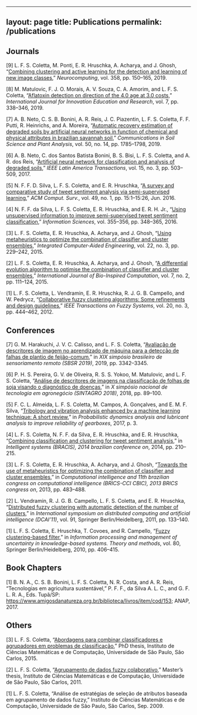 
---
layout: page
title: Publications
permalink: /publications
---

## Journals

<span class="csl-left-margin">\[9\]
</span><span class="csl-right-inline">L. F. S. Coletta, M. Ponti, E. R.
Hruschka, A. Acharya, and J. Ghosh, “[Combining clustering and active
learning for the detection and learning of new image
classes](https://doi.org/10.1016/j.neucom.2019.04.070),”
*Neurocomputing*, vol. 358, pp. 150–165, 2019.</span>

<span class="csl-left-margin">\[8\]
</span><span class="csl-right-inline">M. Matulovic, F. J. O. Morais, A.
V. Souza, C. A. Amorim, and L. F. S. Coletta, “[Aflatoxin detection on
direction of the 4.0 age at 3.0
costs](https://doi.org/10.31686/ijier.Vol7.Iss7.1615),” *International
Journal for Innovation Education and Research*, vol. 7, pp. 338–346,
2019.</span>

<span class="csl-left-margin">\[7\]
</span><span class="csl-right-inline">A. B. Neto, C. S. B. Bonini, A. R.
Reis, J. C. Piazentin, L. F. S. Coletta, F. F. Putti, R. Heinrichs, and
A. Moreira, “[Automatic recovery estimation of degraded soils by
artificial neural networks in function of chemical and physical
attributes in brazilian savannah
soil](https://doi.org/10.1080/00103624.2019.1635144),” *Communications
in Soil Science and Plant Analysis*, vol. 50, no. 14, pp. 1785–1798,
2019.</span>

<span class="csl-left-margin">\[6\]
</span><span class="csl-right-inline">A. B. Neto, C. dos Santos Batista
Bonini, B. S. Bisi, L. F. S. Coletta, and A. R. dos Reis, “[Artificial
neural network for classification and analysis of degraded
soils](https://doi.org/10.1109/TLA.2017.7867601),” *IEEE Latin America
Transactions*, vol. 15, no. 3, pp. 503–509, 2017.</span>

<span class="csl-left-margin">\[5\]
</span><span class="csl-right-inline">N. F. F. D. Silva, L. F. S.
Coletta, and E. R. Hruschka, “[A survey and comparative study of tweet
sentiment analysis via semi-supervised
learning](https://doi.org/10.1145/2932708),” *ACM Comput. Surv.*, vol.
49, no. 1, pp. 15:1–15:26, Jun. 2016.</span>

<span class="csl-left-margin">\[4\]
</span><span class="csl-right-inline">N. F. F. da Silva, L. F. S.
Coletta, E. R. Hruschka, and E. R. H. Jr., “[Using unsupervised
information to improve semi-supervised tweet sentiment
classification](https://doi.org/10.1016/j.ins.2016.02.002),”
*Information Sciences*, vol. 355–356, pp. 348–365, 2016.</span>

<span class="csl-left-margin">\[3\]
</span><span class="csl-right-inline">L. F. S. Coletta, E. R. Hruschka,
A. Acharya, and J. Ghosh, “[Using metaheuristics to optimize the
combination of classifier and cluster
ensembles](https://doi.org/10.3233/ICA-150485),” *Integrated
Computer-Aided Engineering*, vol. 22, no. 3, pp. 229–242, 2015.</span>

<span class="csl-left-margin">\[2\]
</span><span class="csl-right-inline">L. F. S. Coletta, E. R. Hruschka,
A. Acharya, and J. Ghosh, “[A differential evolution algorithm to
optimise the combination of classifier and cluster
ensembles](https://doi.org/10.1504/IJBIC.2015.069288),” *International
Journal of Bio-Inspired Computation*, vol. 7, no. 2, pp. 111–124,
2015.</span>

<span class="csl-left-margin">\[1\]
</span><span class="csl-right-inline">L. F. S. Coletta, L. Vendramin, E.
R. Hruschka, R. J. G. B. Campello, and W. Pedrycz, “[Collaborative fuzzy
clustering algorithms: Some refinements and design
guidelines](https://doi.org/10.1109/TFUZZ.2011.2175400),” *IEEE
Transactions on Fuzzy Systems*, vol. 20, no. 3, pp. 444–462,
2012.</span>

## Conferences

<span class="csl-left-margin">\[7\]
</span><span class="csl-right-inline">G. M. Harakuchi, J. V. C. Calisso,
and L. F. S. Coletta, “[Avaliação de descritores de imagem no
aprendizado de máquina para a detecção de falhas de plantio de
feijão-comum](https://www.researchgate.net/publication/336437352_Avaliacao_de_Descritores_de_Imagem_no_Aprendizado_de_Maquina_para_a_Deteccao_de_Falhas_de_Plantio_de_Feijao-Comum),”
in *XIX simpósio brasileiro de sensoriamento remoto (SBSR 2019)*, 2019,
pp. 3342–3345.</span>

<span class="csl-left-margin">\[6\]
</span><span class="csl-right-inline">P. H. S. Pereira, G. V. de
Oliveira, R. S. S. Yokoo, M. Matulovic, and L. F. S. Coletta, “[Análise
de descritores de imagens na classificação de folhas de soja visando o
diagnóstico de
doenças](https://www.researchgate.net/publication/336434832_Analise_de_Descritores_de_Imagens_na_Classificacao_de_Folhas_de_Soja_Visando_o_Diagnostico_de_Doencas),”
in *X simpósio nacional de tecnologia em agronegócio (SINTAGRO 2018)*,
2018, pp. 89–100.</span>

<span class="csl-left-margin">\[5\]
</span><span class="csl-right-inline">F. C. L. Almeida, L. F. S.
Coletta, M. Campos, A. Gonçalves, and E. M. F. Silva, “[Tribology and
vibration analysis enhanced by a machine learning technique: A short
review](https://www.researchgate.net/publication/319463525_Tribology_and_Vibration_Analysis_Enhanced_by_a_Machine_Learning_Technique_A_Short_Review),”
in *Probabilistic dynamics analysis and lubricant analysis to improve
reliability of gearboxes*, 2017, p. 3.</span>

<span class="csl-left-margin">\[4\]
</span><span class="csl-right-inline">L. F. S. Coletta, N. F. F. da
Silva, E. R. Hruschka, and E. R. Hruschka, “[Combining classification
and clustering for tweet sentiment
analysis](https://doi.org/10.1109/BRACIS.2014.46),” in *Intelligent
systems (BRACIS), 2014 brazilian conference on*, 2014, pp.
210–215.</span>

<span class="csl-left-margin">\[3\]
</span><span class="csl-right-inline">L. F. S. Coletta, E. R. Hruschka,
A. Acharya, and J. Ghosh, “[Towards the use of metaheuristics for
optimizing the combination of classifier and cluster
ensembles](https://doi.org/10.1109/BRICS-CCI-CBIC.2013.86),” in
*Computational intelligence and 11th brazilian congress on computational
intelligence (BRICS-CCI CBIC), 2013 BRICS congress on*, 2013, pp.
483–488.</span>

<span class="csl-left-margin">\[2\]
</span><span class="csl-right-inline">L. Vendramin, R. J. G. B.
Campello, L. F. S. Coletta, and E. R. Hruschka, “[Distributed fuzzy
clustering with automatic detection of the number of
clusters](https://doi.org/10.1007/978-3-642-19934-9_17),” in
*International symposium on distributed computing and artificial
intelligence (DCAI’11)*, vol. 91, Springer Berlin/Heidelberg, 2011, pp.
133–140.</span>

<span class="csl-left-margin">\[1\]
</span><span class="csl-right-inline">L. F. S. Coletta, E. Hruschka, T.
Covoes, and R. Campello, “[Fuzzy clustering-based
filter](https://doi.org/10.1007/978-3-642-14055-6_42),” in *Information
processing and management of uncertainty in knowledge-based systems.
Theory and methods*, vol. 80, Springer Berlin/Heidelberg, 2010, pp.
406–415.</span>

## Book Chapters

<span class="csl-left-margin">\[1\]
</span><span class="csl-right-inline">B. N. A., C. S. B. Bonini, L. F.
S. Coletta, N. R. Costa, and A. R. Reis, “Tecnologias em agricultura
sustentável,” P. F. F., da Silva A. L. C., and G. F. L. R. A., Eds.
Tupã/SP:
https://www.amigosdanatureza.org.br/biblioteca/livros/item/cod/153;
ANAP, 2017.</span>

## Others

<span class="csl-left-margin">\[3\]
</span><span class="csl-right-inline">L. F. S. Coletta, “[Abordagens
para combinar classificadores e agrupadores em problemas de
classificação](https://doi.org/10.11606/T.55.2016.tde-24032016-102229),”
PhD thesis, Instituto de Ciências Matemáticas e de Computação,
Universidade de São Paulo, São Carlos, 2015.</span>

<span class="csl-left-margin">\[2\]
</span><span class="csl-right-inline">L. F. S. Coletta, “[Agrupamento de
dados fuzzy
colaborativo](https://doi.org/10.11606/D.55.2011.tde-07072011-150404),”
Master’s thesis, Instituto de Ciências Matemáticas e de Computação,
Universidade de São Paulo, São Carlos, 2011.</span>

<span class="csl-left-margin">\[1\]
</span><span class="csl-right-inline">L. F. S. Coletta, “Análise de
estratégias de seleção de atributos baseada em agrupamento de dados
fuzzy,” Instituto de Ciências Matemáticas e de Computação, Universidade
de São Paulo, São Carlos, Sep. 2009.</span>